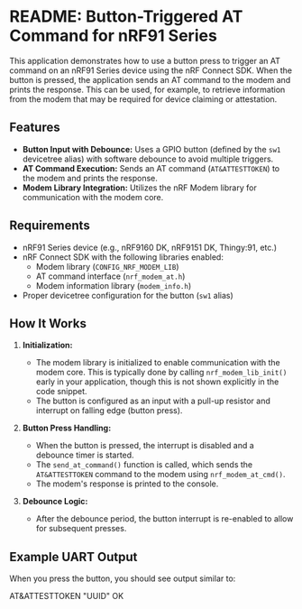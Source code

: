 # README: Button-Triggered AT Command for nRF91 Series

This application demonstrates how to use a button press to trigger an AT command on an nRF91 Series device using the nRF Connect SDK. When the button is pressed, the application sends an AT command to the modem and prints the response. This can be used, for example, to retrieve information from the modem that may be required for device claiming or attestation.

## Features

- **Button Input with Debounce:** Uses a GPIO button (defined by the `sw1` devicetree alias) with software debounce to avoid multiple triggers.
- **AT Command Execution:** Sends an AT command (`AT&ATTESTTOKEN`) to the modem and prints the response.
- **Modem Library Integration:** Utilizes the nRF Modem library for communication with the modem core.

## Requirements

- nRF91 Series device (e.g., nRF9160 DK, nRF9151 DK, Thingy:91, etc.)
- nRF Connect SDK with the following libraries enabled:
  - Modem library (`CONFIG_NRF_MODEM_LIB`)
  - AT command interface (`nrf_modem_at.h`)
  - Modem information library (`modem_info.h`)
- Proper devicetree configuration for the button (`sw1` alias)

## How It Works

1. **Initialization:**
   - The modem library is initialized to enable communication with the modem core. This is typically done by calling `nrf_modem_lib_init()` early in your application, though this is not shown explicitly in the code snippet.  
   - The button is configured as an input with a pull-up resistor and interrupt on falling edge (button press).

2. **Button Press Handling:**
   - When the button is pressed, the interrupt is disabled and a debounce timer is started.
   - The `send_at_command()` function is called, which sends the `AT&ATTESTTOKEN` command to the modem using `nrf_modem_at_cmd()`.
   - The modem's response is printed to the console.

3. **Debounce Logic:**
   - After the debounce period, the button interrupt is re-enabled to allow for subsequent presses.

## Example UART Output

When you press the button, you should see output similar to:

AT&ATTESTTOKEN
"UUID"
OK
